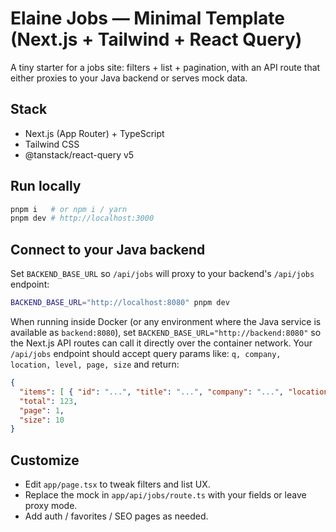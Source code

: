
# Elaine Jobs — Minimal Template (Next.js + Tailwind + React Query)

A tiny starter for a jobs site: filters + list + pagination, with an API route
that either proxies to your Java backend or serves mock data.

## Stack
- Next.js (App Router) + TypeScript
- Tailwind CSS
- @tanstack/react-query v5

## Run locally
```bash
pnpm i   # or npm i / yarn
pnpm dev # http://localhost:3000
```

## Connect to your Java backend
Set `BACKEND_BASE_URL` so `/api/jobs` will proxy to your backend's `/api/jobs` endpoint:
```bash
BACKEND_BASE_URL="http://localhost:8080" pnpm dev
```
When running inside Docker (or any environment where the Java service is available as `backend:8080`),
set `BACKEND_BASE_URL="http://backend:8080"` so the Next.js API routes can call it directly over the
container network.
Your `/api/jobs` endpoint should accept query params like: `q, company, location, level, page, size` and return:
```json
{
  "items": [ { "id": "...", "title": "...", "company": "...", "location": "...", "level": "Senior", "postedAt": "ISO", "tags": ["Java"], "url": "..." } ],
  "total": 123,
  "page": 1,
  "size": 10
}
```

## Customize
- Edit `app/page.tsx` to tweak filters and list UX.
- Replace the mock in `app/api/jobs/route.ts` with your fields or leave proxy mode.
- Add auth / favorites / SEO pages as needed.

